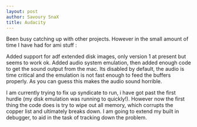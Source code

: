 ```yaml
---
layout: post
author: Savoury SnaX
title: Audacity
---
```


 Been busy catching up with other projects. However in the small amount of time I have had for ami stuff :

 Added support for adf extended disk images, only version 1 at present but seems to work ok.
 Added audio system emulation, then added enough code to get the sound output from the mac. Its disabled by default, the audio is time critical and the emulation is not fast enough to feed the buffers properly. As you can guess this makes the audio sound horrible.

 I am currently trying to fix up syndicate to run, i have got past the first hurdle (my disk emulation was running to quickly!). However now the first thing the code does is try to wipe out all memory, which corrupts the copper list and ultimately breaks down. I am going to extend my built in debugger, to aid in the task of tracking down the problem.

